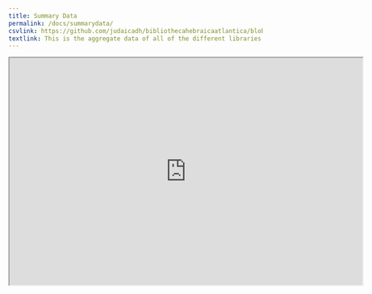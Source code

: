 ```yaml
---
title: Summary Data
permalink: /docs/summarydata/
csvlink: https://github.com/judaicadh/bibliothecahebraicaatlantica/blob/master/Summary%20Data/Summary%20Data.csv
textlink: This is the aggregate data of all of the different libraries you find on this website. 
---
```



<iframe width="700" height="450" src="https://docs.google.com/spreadsheets/d/e/2PACX-1vTpUl8F4I9qrUku5gQWJF6O4l0gL-Nu2pocS3l3WL__W6Rt9CPCMMxrfIpeqK5y4w8VMFI174ivdngQ/pubhtml?widget=true&amp;headers=false"></iframe>
